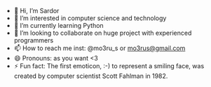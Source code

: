 - 👋 Hi, I’m Sardor
- 👀 I’m interested in computer science and technology
- 🌱 I’m currently learning Python
- 💞️ I’m looking to collaborate on huge project with experienced programmers
- 📫 How to reach me inst: @mo3ru_s or mo3rus@gmail.com
- 😄 Pronouns: as you want <3
- ⚡ Fun fact: The first emoticon, :-) to represent a smiling face, was created by computer scientist Scott Fahlman in 1982.

<!---
Sardor2118/Sardor2118 is a ✨ special ✨ repository because its `README.md` (this file) appears on your GitHub profile.
You can click the Preview link to take a look at your changes.
--->
